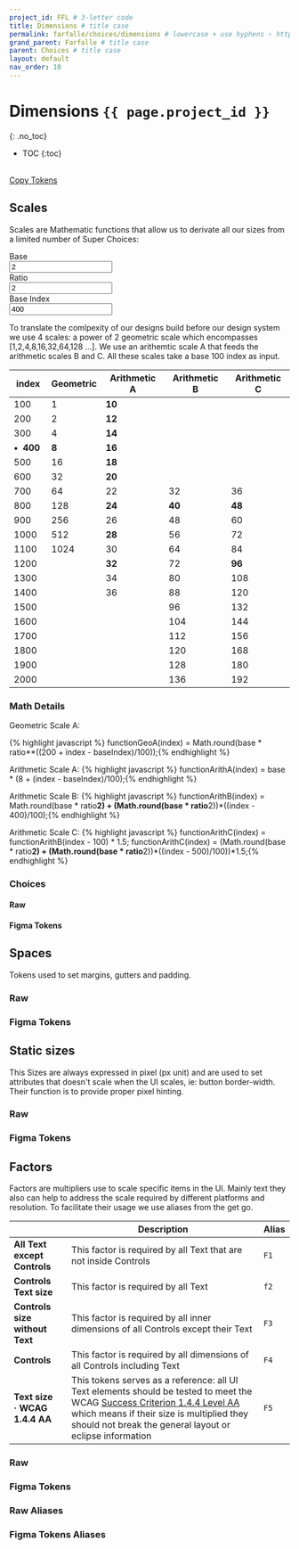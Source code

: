 ```yaml
---
project_id: FFL # 3-letter code
title: Dimensions # title case
permalink: farfalle/choices/dimensions # lowercase + use hyphens › https://tinyurl.com/27kmc4rb
grand_parent: Farfalle # title case
parent: Choices # title case
layout: default
nav_order: 10
---
```

<!-- This module fetches and pushes all basic functions and constants/variables required to run other ad hoc Pasta Scripts ↓ -->
<script type="module">

  document.getElementsByTagName('body')[0].setAttribute('data-pasta-project-id', '{{ page.project_id }}');
  document.getElementsByTagName('body')[0].setAttribute('data-pasta-page-permalink', '{{ page.permalink }}');

  window.projectId = '{{ page.project_id }}';
  window.pagePermalinkSuffix = '{{ page.permalink }}';
  window.pastaBaseurl = '{{site.baseurl}}';

  import { YPL_getKeyByValue } from '{{site.baseurl}}/assets/js/pasta-required.js';
  window.YPL_getKeyByValue = YPL_getKeyByValue;
  import { YPL_buildHTMlTable } from '{{site.baseurl}}/assets/js/pasta-required.js';
  window.YPL_buildHTMlTable = YPL_buildHTMlTable;
  import { YPL_buildCodeSection } from '{{site.baseurl}}/assets/js/pasta-required.js';
  window.YPL_buildCodeSection = YPL_buildCodeSection;
  import { YPL_generateFigmaTokens } from '{{site.baseurl}}/assets/js/pasta-required.js';
  window.YPL_generateFigmaTokens = YPL_generateFigmaTokens;
  import { YPL_generateRawTokens } from '{{site.baseurl}}/assets/js/pasta-required.js';
  window.YPL_generateRawTokens = YPL_generateRawTokens;
  import { YPL_addCopyToClipboardToCodeNodes } from '{{site.baseurl}}/assets/js/pasta-required.js';
  window.YPL_addCopyToClipboardToCodeNodes = YPL_addCopyToClipboardToCodeNodes;

  import { tokens } from '{{site.baseurl}}/assets/projects/FFL/tokens/tokens.js';
  window.tokens = {...tokens };

</script>

<!-- Inject Pasta Apparatus ad hoc script ↓ -->
<script type="text/javascript" src="{{site.baseurl}}/assets/js/pasta-dimensions.js" defer></script>



# Dimensions `{{ page.project_id }}`
{: .no_toc}

- TOC
{:toc}


<br>
<a href="" class="btn">Copy Tokens</a>


## Scales

Scales are Mathematic functions that allow us to derivate all our sizes from a limited number of Super Choices:


<section class="flex-1_1_1-cols inputsWrapper">
      <div>
        <label for="inputBase">Base</label><br>
        <input type="text" id="inputBase" name="inputBase" value="2">
      </div>
      <div>
        <label for="inputRatio">Ratio</label><br>
        <input type="text" id="inputRatio" name="inputRatio" value="2">
      </div>
      <div>
        <label for="inputBaseIndex">Base Index</label><br>
        <input type="text" id="inputBaseIndex" name="inputBaseIndex" value="400">
      </div>
</section>

To translate the comlpexity of our designs build before our design system we use 4 scales: a power of 2 geometric scale which encompasses [1,2,4,8,16,32,64,128 …]. We use an arithemtic scale A that feeds the arithmetic scales B and C. All these scales take a base 100 index as input.

<table class="type-02">
  <thead>
    <tr>
      <th>index</th>
      <th>Geometric</th>
      <th>Arithmetic A</th>
      <th>Arithmetic B</th>
      <th>Arithmetic C</th>
    </tr>
  </thead>
  <tbody>
    <tr>
      <td>100</td>
      <td class="textfaded">1</td>
      <td><strong>10</strong></td>
      <td></td>
      <td></td>
    </tr>
    <tr>
      <td>200</td>
      <td class="textfaded">2</td>
      <td><strong>12</strong></td>
      <td></td>
      <td></td>
    </tr>
    <tr>
      <td>300</td>
      <td class="textfaded">4</td>
      <td><strong>14</strong></td>
      <td></td>
      <td></td>
    </tr>
    <tr>
      <td><strong>•&nbsp;&nbsp;400</strong> </td>
      <td><strong>8</strong></td>
      <td><strong>16</strong></td>
      <td></td>
      <td></td>
    </tr>
    <tr>
      <td>500</td>
      <td class="textfaded">16</td>
      <td><strong>18</strong></td>
      <td></td>
      <td></td>
    </tr>
    <tr>
      <td>600</td>
      <td class="textfaded">32</td>
      <td><strong>20</strong></td>
      <td></td>
      <td></td>
    </tr>
    <tr>
      <td>700</td>
      <td class="textfaded">64</td>
      <td class="textfaded">22</td>
      <td class="textfaded">32</td>
      <td class="textfaded">36</td>
    </tr>
    <tr>
      <td>800</td>
      <td class="textfaded">128</td>
      <td><strong>24</strong></td>
      <td><strong>40</strong></td>
      <td><strong>48</strong></td>
    </tr>
    <tr>
      <td>900</td>
      <td class="textfaded">256</td>
      <td class="textfaded">26</td>
      <td class="textfaded">48</td>
      <td class="textfaded">60</td>
    </tr>
    <tr>
      <td>1000</td>
      <td class="textfaded">512</td>
      <td><strong>28</strong></td>
      <td class="textfaded">56</td>
      <td class="textfaded">72</td>
    </tr>
    <tr>
      <td>1100</td>
      <td class="textfaded">1024</td>
      <td class="textfaded">30</td>
      <td class="textfaded">64</td>
      <td class="textfaded">84</td>
    </tr>
    <tr>
      <td>1200</td>
      <td></td>
      <td><strong>32</strong></td>
      <td class="textfaded">72</td>
      <td><strong>96</strong></td>
    </tr>
    <tr>
      <td>1300</td>
      <td></td>
      <td class="textfaded">34</td>
      <td class="textfaded">80</td>
      <td class="textfaded">108</td>
    </tr>
    <tr>
      <td>1400</td>
      <td></td>
      <td class="textfaded">36</td>
      <td class="textfaded">88</td>
      <td class="textfaded">120</td>
    </tr>
    <tr>
      <td>1500</td>
      <td></td>
      <td></td>
      <td class="textfaded">96</td>
      <td class="textfaded">132</td>
    </tr>
    <tr>
      <td>1600</td>
      <td></td>
      <td></td>
      <td class="textfaded">104</td>
      <td>144</td>
    </tr>
    <tr>
      <td>1700</td>
      <td></td>
      <td></td>
      <td class="textfaded">112</td>
      <td class="textfaded">156</td>
    </tr>
    <tr>
      <td>1800</td>
      <td></td>
      <td></td>
      <td class="textfaded">120</td>
      <td class="textfaded">168</td>
    </tr>
    <tr>
      <td>1900</td>
      <td></td>
      <td></td>
      <td class="textfaded">128</td>
      <td class="textfaded">180</td>
    </tr>
    <tr>
      <td>2000</td>
      <td></td>
      <td></td>
      <td class="textfaded">136</td>
      <td>192</td>
    </tr>
  </tbody>
</table>

### Math Details
  Geometric Scale A:

  {% highlight javascript %}
  functionGeoA(index) = Math.round(base * ratio**((200 + index - baseIndex)/100));{% endhighlight %}

  Arithmetic Scale A:
  {% highlight javascript %}
  functionArithA(index) =  base * (8 + (index - baseIndex)/100);{% endhighlight %}

  Arithmetic Scale B:
  {% highlight javascript %}
  functionArithB(index) = Math.round(base * ratio**2) + (Math.round(base * ratio**2))*((index - 400)/100);{% endhighlight %}

  Arithmetic Scale C:
  {% highlight javascript %}
  functionArithC(index) = functionArithB(index - 100) * 1.5;
  functionArithC(index) = (Math.round(base * ratio**2) + (Math.round(base * ratio**2))*((index - 500)/100))*1.5;{% endhighlight %}


<section id="mathOutputCollector">
  <!-- fed by script  -->
</section>

### Choices

<section class="flex-1_1-cols">
  <div id="RawTokensScalesCollector">
    <h4>Raw</h4>
    <!-- fed by script -->
  </div>
  <div id="FigmaTokensScalesCollector">
    <h4>Figma Tokens</h4>
    <!-- fed by script -->
  </div>
</section>

## Spaces

Tokens used to set margins, gutters and padding.

<section class="flex-1_1-cols">
  <div id="RawTokensSpacesCollector">
    <h3>Raw</h3>
    <!-- fed by script -->
  </div>
  <div id="FigmaTokensSpacesCollector">
    <h3>Figma Tokens</h3>
    <!-- fed by script -->
  </div>
</section>


## Static sizes

This Sizes are always expressed in pixel (px unit) and are used to set attributes that doesn't scale when the UI scales, ie: button border-width. Their function is to provide proper pixel hinting.

<section class="flex-1_1-cols">
  <div id="RawTokensStaticSpacesCollector">
    <h3>Raw</h3>
    <!-- fed by script -->
  </div>
  <div id="FigmaTokensStaticSpacesCollector">
    <h3>Figma Tokens</h3>
    <!-- fed by script -->
  </div>
</section>

## Factors

Factors are multipliers use to scale specific items in the UI. Mainly text they also can help to address the scale required by different platforms and resolution.
To facilitate their usage we use aliases from the get go.


|  | Description | Alias |
| --- | --- | --- |
| **All Text except Controls** | This factor is required by all Text that are not inside Controls | `F1` |
| **Controls Text size** | This factor is required by all Text | `f2` |
| **Controls size without Text** | This factor is required by all inner dimensions of all Controls except their Text| `F3` |
| **Controls** | This factor is required by all dimensions of all Controls including Text | `F4` |
| **Text size · WCAG 1.4.4 AA** | This tokens serves as a reference: all UI Text elements should be tested to meet the WCAG [Success Criterion 1.4.4 Level AA](https://www.w3.org/TR/WCAG21/#x1-4-4-resize-text) which means if their size is multiplied they should not break the general layout or eclipse information | `F5` |


<section class="flex-1_1-cols">
  <div id="RawTokensFactorsCollector">
    <h3>Raw</h3>
    <!-- fed by script -->
  </div>
  <div id="FigmaTokensFactorsCollector">
    <h3>Figma Tokens</h3>
    <!-- fed by script -->
  </div>
</section>

<section class="flex-1_1-cols">
  <div id="RawTokensFactorsAliasCollector">
    <h3>Raw Aliases</h3>
    <!-- fed by script -->
  </div>
  <div id="FigmaTokensFactorsAliasCollector">
    <h3>Figma Tokens Aliases</h3>
    <!-- fed by script -->
  </div>
</section>
